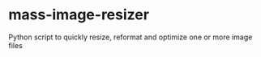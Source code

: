 # mass-image-resizer
Python script to quickly resize, reformat and optimize one or more image files
